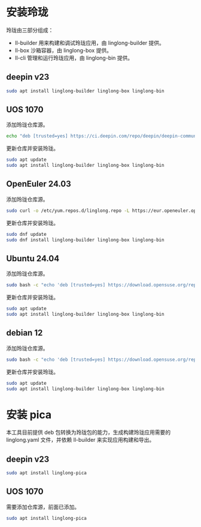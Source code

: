 <!--
SPDX-FileCopyrightText: 2023 UnionTech Software Technology Co., Ltd.

SPDX-License-Identifier: LGPL-3.0-or-later
-->

# 安装玲珑

玲珑由三部分组成：

- ll-builder 用来构建和调试玲珑应用，由 linglong-builder 提供。
- ll-box 沙箱容器，由 linglong-box 提供。
- ll-cli 管理和运行玲珑应用，由 linglong-bin 提供。

## deepin v23

```bash
sudo apt install linglong-builder linglong-box linglong-bin
```

## UOS 1070

添加玲珑仓库源。

```bash
echo "deb [trusted=yes] https://ci.deepin.com/repo/deepin/deepin-community/linglong-repo/ unstable main" | sudo tee -a /etc/apt/sources.list
```

更新仓库并安装玲珑。

```bash
sudo apt update
sudo apt install linglong-builder linglong-box linglong-bin
```

## OpenEuler 24.03

添加玲珑仓库源。

```bash
sudo curl -o /etc/yum.repos.d/linglong.repo -L https://eur.openeuler.openatom.cn/coprs/kamiyadm/linglong/repo/openeuler-24.03_LTS/kamiyadm-linglong-openeuler-24.03_LTS.repo
```

更新仓库并安装玲珑。

```bash
sudo dnf update
sudo dnf install linglong-builder linglong-box linglong-bin
```

## Ubuntu 24.04

添加玲珑仓库源。

```bash
sudo bash -c "echo 'deb [trusted=yes] https://download.opensuse.org/repositories/home:/kamiyadm/xUbuntu_24.04/ ./' > /etc/apt/sources.list.d/linglong.list"
```

更新仓库并安装玲珑。

```bash
sudo apt update
sudo apt install linglong-builder linglong-box linglong-bin
```

## debian 12

添加玲珑仓库源。

```bash
sudo bash -c "echo 'deb [trusted=yes] https://download.opensuse.org/repositories/home:/kamiyadm/Debian_12/ ./' > /etc/apt/sources.list.d/linglong.list"
```

更新仓库并安装玲珑。

```bash
sudo apt update
sudo apt install linglong-builder linglong-box linglong-bin
```

# 安装 pica

本工具目前提供 deb 包转换为玲珑包的能力，生成构建玲珑应用需要的 linglong.yaml 文件，并依赖 ll-builder 来实现应用构建和导出。

## deepin v23

```bash
sudo apt install linglong-pica
```

## UOS 1070

需要添加仓库源，前面已添加。

```bash
sudo apt install linglong-pica
```
